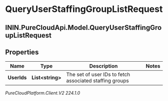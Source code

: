 # QueryUserStaffingGroupListRequest

## ININ.PureCloudApi.Model.QueryUserStaffingGroupListRequest

## Properties

|Name | Type | Description | Notes|
|------------ | ------------- | ------------- | -------------|
| **UserIds** | **List&lt;string&gt;** | The set of user IDs to fetch associated staffing groups | |



_PureCloudPlatform.Client.V2 224.1.0_
